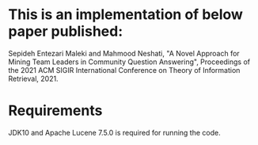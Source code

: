 # This is an implementation of below paper published:

Sepideh Entezari Maleki and Mahmood Neshati,
"A Novel Approach for Mining Team Leaders in Community Question Answering",
Proceedings of the 2021 ACM SIGIR International Conference on Theory of Information Retrieval,
2021.


# Requirements
JDK10 and Apache Lucene 7.5.0 is required for running the code.
